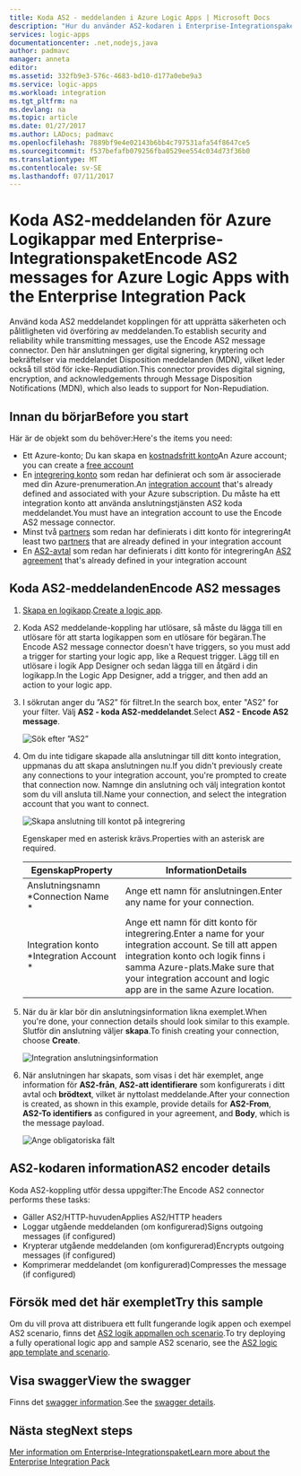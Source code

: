 ```yaml
---
title: Koda AS2 - meddelanden i Azure Logic Apps | Microsoft Docs
description: "Hur du använder AS2-kodaren i Enterprise-Integrationspaket för Logikappar i Azure"
services: logic-apps
documentationcenter: .net,nodejs,java
author: padmavc
manager: anneta
editor: 
ms.assetid: 332fb9e3-576c-4683-bd10-d177a0ebe9a3
ms.service: logic-apps
ms.workload: integration
ms.tgt_pltfrm: na
ms.devlang: na
ms.topic: article
ms.date: 01/27/2017
ms.author: LADocs; padmavc
ms.openlocfilehash: 7889bf9e4e02143b6bb4c797531afa54f8647ce5
ms.sourcegitcommit: f537befafb079256fba0529ee554c034d73f36b0
ms.translationtype: MT
ms.contentlocale: sv-SE
ms.lasthandoff: 07/11/2017
---
```

# <a name="encode-as2-messages-for-azure-logic-apps-with-the-enterprise-integration-pack"></a><span data-ttu-id="c8496-103">Koda AS2-meddelanden för Azure Logikappar med Enterprise-Integrationspaket</span><span class="sxs-lookup"><span data-stu-id="c8496-103">Encode AS2 messages for Azure Logic Apps with the Enterprise Integration Pack</span></span>

<span data-ttu-id="c8496-104">Använd koda AS2 meddelandet kopplingen för att upprätta säkerheten och pålitligheten vid överföring av meddelanden.</span><span class="sxs-lookup"><span data-stu-id="c8496-104">To establish security and reliability while transmitting messages, use the Encode AS2 message connector.</span></span> <span data-ttu-id="c8496-105">Den här anslutningen ger digital signering, kryptering och bekräftelser via meddelandet Disposition meddelanden (MDN), vilket leder också till stöd för icke-Repudiation.</span><span class="sxs-lookup"><span data-stu-id="c8496-105">This connector provides digital signing, encryption, and acknowledgements through Message Disposition Notifications (MDN), which also leads to support for Non-Repudiation.</span></span>

## <a name="before-you-start"></a><span data-ttu-id="c8496-106">Innan du börjar</span><span class="sxs-lookup"><span data-stu-id="c8496-106">Before you start</span></span>

<span data-ttu-id="c8496-107">Här är de objekt som du behöver:</span><span class="sxs-lookup"><span data-stu-id="c8496-107">Here's the items you need:</span></span>

* <span data-ttu-id="c8496-108">Ett Azure-konto; Du kan skapa en [kostnadsfritt konto](https://azure.microsoft.com/free)</span><span class="sxs-lookup"><span data-stu-id="c8496-108">An Azure account; you can create a [free account](https://azure.microsoft.com/free)</span></span>
* <span data-ttu-id="c8496-109">En [integrering konto](logic-apps-enterprise-integration-create-integration-account.md) som redan har definierat och som är associerade med din Azure-prenumeration.</span><span class="sxs-lookup"><span data-stu-id="c8496-109">An [integration account](logic-apps-enterprise-integration-create-integration-account.md) that's already defined and associated with your Azure subscription.</span></span> <span data-ttu-id="c8496-110">Du måste ha ett integration konto att använda anslutningstjänsten AS2 koda meddelandet.</span><span class="sxs-lookup"><span data-stu-id="c8496-110">You must have an integration account to use the Encode AS2 message connector.</span></span>
* <span data-ttu-id="c8496-111">Minst två [partners](logic-apps-enterprise-integration-partners.md) som redan har definierats i ditt konto för integrering</span><span class="sxs-lookup"><span data-stu-id="c8496-111">At least two [partners](logic-apps-enterprise-integration-partners.md) that are already defined in your integration account</span></span>
* <span data-ttu-id="c8496-112">En [AS2-avtal](logic-apps-enterprise-integration-as2.md) som redan har definierats i ditt konto för integrering</span><span class="sxs-lookup"><span data-stu-id="c8496-112">An [AS2 agreement](logic-apps-enterprise-integration-as2.md) that's already defined in your integration account</span></span>

## <a name="encode-as2-messages"></a><span data-ttu-id="c8496-113">Koda AS2-meddelanden</span><span class="sxs-lookup"><span data-stu-id="c8496-113">Encode AS2 messages</span></span>

1. <span data-ttu-id="c8496-114">[Skapa en logikapp](logic-apps-create-a-logic-app.md).</span><span class="sxs-lookup"><span data-stu-id="c8496-114">[Create a logic app](logic-apps-create-a-logic-app.md).</span></span>

2. <span data-ttu-id="c8496-115">Koda AS2 meddelande-koppling har utlösare, så måste du lägga till en utlösare för att starta logikappen som en utlösare för begäran.</span><span class="sxs-lookup"><span data-stu-id="c8496-115">The Encode AS2 message connector doesn't have triggers, so you must add a trigger for starting your logic app, like a Request trigger.</span></span> <span data-ttu-id="c8496-116">Lägg till en utlösare i logik App Designer och sedan lägga till en åtgärd i din logikapp.</span><span class="sxs-lookup"><span data-stu-id="c8496-116">In the Logic App Designer, add a trigger, and then add an action to your logic app.</span></span>

3.  <span data-ttu-id="c8496-117">I sökrutan anger du ”AS2” för filtret.</span><span class="sxs-lookup"><span data-stu-id="c8496-117">In the search box, enter "AS2" for your filter.</span></span> <span data-ttu-id="c8496-118">Välj **AS2 - koda AS2-meddelandet**.</span><span class="sxs-lookup"><span data-stu-id="c8496-118">Select **AS2 - Encode AS2 message**.</span></span>
   
    ![Sök efter ”AS2”](./media/logic-apps-enterprise-integration-as2-encode/as2decodeimage1.png)

4. <span data-ttu-id="c8496-120">Om du inte tidigare skapade alla anslutningar till ditt konto integration, uppmanas du att skapa anslutningen nu.</span><span class="sxs-lookup"><span data-stu-id="c8496-120">If you didn't previously create any connections to your integration account, you're prompted to create that connection now.</span></span> <span data-ttu-id="c8496-121">Namnge din anslutning och välj integration kontot som du vill ansluta till.</span><span class="sxs-lookup"><span data-stu-id="c8496-121">Name your connection, and select the integration account that you want to connect.</span></span> 
   
    ![Skapa anslutning till kontot på integrering](./media/logic-apps-enterprise-integration-as2-encode/as2encodeimage1.png)  

    <span data-ttu-id="c8496-123">Egenskaper med en asterisk krävs.</span><span class="sxs-lookup"><span data-stu-id="c8496-123">Properties with an asterisk are required.</span></span>

    | <span data-ttu-id="c8496-124">Egenskap</span><span class="sxs-lookup"><span data-stu-id="c8496-124">Property</span></span> | <span data-ttu-id="c8496-125">Information</span><span class="sxs-lookup"><span data-stu-id="c8496-125">Details</span></span> |
    | --- | --- |
    | <span data-ttu-id="c8496-126">Anslutningsnamn *</span><span class="sxs-lookup"><span data-stu-id="c8496-126">Connection Name *</span></span> |<span data-ttu-id="c8496-127">Ange ett namn för anslutningen.</span><span class="sxs-lookup"><span data-stu-id="c8496-127">Enter any name for your connection.</span></span> |
    | <span data-ttu-id="c8496-128">Integration konto *</span><span class="sxs-lookup"><span data-stu-id="c8496-128">Integration Account *</span></span> |<span data-ttu-id="c8496-129">Ange ett namn för ditt konto för integrering.</span><span class="sxs-lookup"><span data-stu-id="c8496-129">Enter a name for your integration account.</span></span> <span data-ttu-id="c8496-130">Se till att appen integration konto och logik finns i samma Azure-plats.</span><span class="sxs-lookup"><span data-stu-id="c8496-130">Make sure that your integration account and logic app are in the same Azure location.</span></span> |

5.  <span data-ttu-id="c8496-131">När du är klar bör din anslutningsinformation likna exemplet.</span><span class="sxs-lookup"><span data-stu-id="c8496-131">When you're done, your connection details should look similar to this example.</span></span> <span data-ttu-id="c8496-132">Slutför din anslutning väljer **skapa**.</span><span class="sxs-lookup"><span data-stu-id="c8496-132">To finish creating your connection, choose **Create**.</span></span>
   
    ![Integration anslutningsinformation](./media/logic-apps-enterprise-integration-as2-encode/as2encodeimage2.png)

6. <span data-ttu-id="c8496-134">När anslutningen har skapats, som visas i det här exemplet, ange information för **AS2-från**, **AS2-att identifierare** som konfigurerats i ditt avtal och **brödtext**, vilket är nyttolast meddelande.</span><span class="sxs-lookup"><span data-stu-id="c8496-134">After your connection is created, as shown in this example, provide details for **AS2-From**, **AS2-To identifiers** as configured in your agreement, and **Body**, which is the message payload.</span></span>
   
    ![Ange obligatoriska fält](./media/logic-apps-enterprise-integration-as2-encode/as2encodeimage3.png)

## <a name="as2-encoder-details"></a><span data-ttu-id="c8496-136">AS2-kodaren information</span><span class="sxs-lookup"><span data-stu-id="c8496-136">AS2 encoder details</span></span>

<span data-ttu-id="c8496-137">Koda AS2-koppling utför dessa uppgifter:</span><span class="sxs-lookup"><span data-stu-id="c8496-137">The Encode AS2 connector performs these tasks:</span></span> 

* <span data-ttu-id="c8496-138">Gäller AS2/HTTP-huvuden</span><span class="sxs-lookup"><span data-stu-id="c8496-138">Applies AS2/HTTP headers</span></span>
* <span data-ttu-id="c8496-139">Loggar utgående meddelanden (om konfigurerad)</span><span class="sxs-lookup"><span data-stu-id="c8496-139">Signs outgoing messages (if configured)</span></span>
* <span data-ttu-id="c8496-140">Krypterar utgående meddelanden (om konfigurerad)</span><span class="sxs-lookup"><span data-stu-id="c8496-140">Encrypts outgoing messages (if configured)</span></span>
* <span data-ttu-id="c8496-141">Komprimerar meddelandet (om konfigurerad)</span><span class="sxs-lookup"><span data-stu-id="c8496-141">Compresses the message (if configured)</span></span>

## <a name="try-this-sample"></a><span data-ttu-id="c8496-142">Försök med det här exemplet</span><span class="sxs-lookup"><span data-stu-id="c8496-142">Try this sample</span></span>

<span data-ttu-id="c8496-143">Om du vill prova att distribuera ett fullt fungerande logik appen och exempel AS2 scenario, finns det [AS2 logik appmallen och scenario](https://azure.microsoft.com/documentation/templates/201-logic-app-as2-send-receive/).</span><span class="sxs-lookup"><span data-stu-id="c8496-143">To try deploying a fully operational logic app and sample AS2 scenario, see the [AS2 logic app template and scenario](https://azure.microsoft.com/documentation/templates/201-logic-app-as2-send-receive/).</span></span>

## <a name="view-the-swagger"></a><span data-ttu-id="c8496-144">Visa swagger</span><span class="sxs-lookup"><span data-stu-id="c8496-144">View the swagger</span></span>
<span data-ttu-id="c8496-145">Finns det [swagger information](/connectors/as2/).</span><span class="sxs-lookup"><span data-stu-id="c8496-145">See the [swagger details](/connectors/as2/).</span></span> 

## <a name="next-steps"></a><span data-ttu-id="c8496-146">Nästa steg</span><span class="sxs-lookup"><span data-stu-id="c8496-146">Next steps</span></span>
[<span data-ttu-id="c8496-147">Mer information om Enterprise-Integrationspaket</span><span class="sxs-lookup"><span data-stu-id="c8496-147">Learn more about the Enterprise Integration Pack</span></span>](logic-apps-enterprise-integration-overview.md "Lär dig mer om Enterprise-Integrationspaket") 

